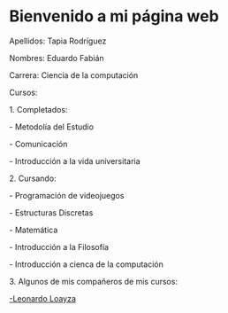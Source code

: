 <!DOCTYPE html>
<html lang="es">
<head>
  <meta charset="UTF-8">
  <meta name="viewport" content="width=device-width, initial-scale=1.0">
  <title>Mi Página Web</title>
</head>
<body>
  <h1>Bienvenido a mi página web</h1>
  <p>Apellidos: Tapia Rodríguez</p>
  <p>Nombres: Eduardo Fabián</p>
  <p>Carrera: Ciencia de la computación</p>
  <p>Cursos: <p>
  <p>1. Completados:<p>
    <p>- Metodolía del Estudio<p>
    <p>- Comunicación<p>
    <p>- Introducción a la vida universitaria<p>
  <p>2. Cursando:<p>
    <p>- Programación de videojuegos<p>
    <p>- Estructuras Discretas<p>
    <p>- Matemática<p>
    <p>- Introducción a la Filosofía<p>
    <p>- Introducción a cienca de la computación<p>
  <p>3. Algunos de mis compañeros de mis cursos:</p>
    <a href=http://leonardoloayza.github.jo/ target="_blank"> -Leonardo Loayza</a>
</body>
</html>
